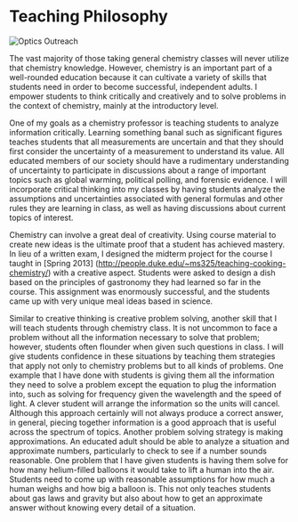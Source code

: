 # Teaching Philosophy

![Optics Outreach](../images/MoreOpticsOutreach.jpg)

  The vast majority of those taking general chemistry classes will never utilize that chemistry knowledge.
  However, chemistry is an important part of a well-rounded education because it can cultivate a variety of skills that students need in order to become successful, independent adults.
  I empower students to think critically and creatively and to solve problems in the context of chemistry, mainly at the introductory level.

  One of my goals as a chemistry professor is teaching students to analyze information critically.
  Learning something banal such as significant figures teaches students that all measurements are uncertain and that they should first consider the uncertainty of a measurement to understand its value.
  All educated members of our society should have a rudimentary understanding of uncertainty to participate in discussions about a range of important topics such as global warming, political polling, and forensic evidence.
  I will incorporate critical thinking into my classes  by having students analyze the assumptions and uncertainties associated with general formulas and other rules they are learning in class, as well as having discussions about current topics of interest.

  Chemistry can involve a great deal of creativity.
  Using course material to create new ideas is the ultimate proof that a student has achieved mastery.
  In lieu of a written exam, I designed the midterm project for the course I taught in [Spring 2013] (http://people.duke.edu/~ms325/teaching-cooking-chemistry/) with a creative aspect.
  Students were asked to design a dish based on the principles of gastronomy they had learned so far in the course.
  This assignment was enormously successful, and the students came up with very unique meal ideas based in science.

  Similar to creative thinking is creative problem solving, another skill that I will teach students through chemistry class.
  It is not uncommon to face a problem without all the information necessary to solve that problem; however, students often flounder when given such questions in class.
  I will give students confidence in these situations by teaching them strategies that apply not only to chemistry problems but to all kinds of problems.
  One example that I have done with students is giving them all the information they need to solve a problem except the equation to plug the information into, such as solving for frequency given the wavelength and the speed of light.
  A clever student will arrange the information so the units will cancel.
  Although this approach certainly will not always produce a correct answer, in general, piecing together information is a good approach that is useful across the spectrum of topics.
  Another problem solving strategy is making approximations.
  An educated adult should be able to analyze a situation and approximate numbers, particularly to check to see if a number sounds reasonable.
  One problem that I have given students is having them solve for how many helium-filled balloons it would take to lift a human into the air.
  Students need to come up with reasonable assumptions for how much a human weighs and how big a balloon is.
  This not only teaches students about gas laws and gravity but also about how to get an approximate answer without knowing every detail of a situation.
